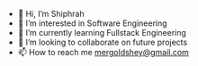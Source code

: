 - 👋 Hi, I’m Shiphrah 
- 👀 I’m interested in Software Engineering 
- 🌱 I’m currently learning Fullstack Engineering 
- 💞️ I’m looking to collaborate on future projects
- 📫 How to reach me mergoldshey@gmail.com

<!---
MergoldShey/MergoldShey is a ✨ special ✨ repository because its `README.md` (this file) appears on your GitHub profile.
You can click the Preview link to take a look at your changes.
--->
